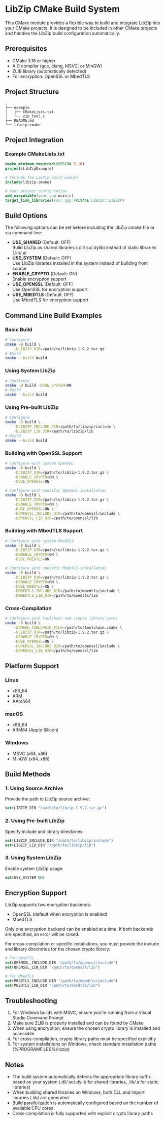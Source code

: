 # LibZip CMake Build System
This CMake module provides a flexible way to build and integrate LibZip into your CMake projects. It is designed to be included in other CMake projects and handles the LibZip build configuration automatically.

## Prerequisites
- CMake 3.18 or higher
- A C compiler (gcc, clang, MSVC, or MinGW)
- ZLIB library (automatically detected)
- For encryption: OpenSSL or MbedTLS

## Project Structure
```
.
├── example
│   ├── CMakeLists.txt
│   └── zip_tool.c
├── README.md
└── libzip.cmake
```

## Project Integration
### Example CMakeLists.txt
```cmake
cmake_minimum_required(VERSION 3.18)
project(LibZipExample)

# Include the LibZip build module
include(libzip.cmake)

# Your project configuration
add_executable(your_app main.c)
target_link_libraries(your_app PRIVATE LIBZIP::LIBZIP)
```

## Build Options
The following options can be set before including the LibZip cmake file or via command line:

- **USE_SHARED** (Default: OFF)  
  Build LibZip as shared libraries (.dll/.so/.dylib) instead of static libraries (.lib/.a)
- **USE_SYSTEM** (Default: OFF)  
  Use LibZip libraries installed in the system instead of building from source
- **ENABLE_CRYPTO** (Default: ON)  
  Enable encryption support
- **USE_OPENSSL** (Default: OFF)  
  Use OpenSSL for encryption support
- **USE_MBEDTLS** (Default: OFF)  
  Use MbedTLS for encryption support

## Command Line Build Examples
### Basic Build
```bash
# Configure
cmake -B build \
    -DLIBZIP_DIR=/path/to/libzip-1.9.2.tar.gz
# Build
cmake --build build
```

### Using System LibZip
```bash
# Configure
cmake -B build -DUSE_SYSTEM=ON
# Build
cmake --build build
```

### Using Pre-built LibZip
```bash
# Configure
cmake -B build \
    -DLIBZIP_INCLUDE_DIR=/path/to/libzip/include \
    -DLIBZIP_LIB_DIR=/path/to/libzip/lib
# Build
cmake --build build
```

### Building with OpenSSL Support
```bash
# Configure with system OpenSSL
cmake -B build \
    -DLIBZIP_DIR=/path/to/libzip-1.9.2.tar.gz \
    -DENABLE_CRYPTO=ON \
    -DUSE_OPENSSL=ON

# Configure with specific OpenSSL installation
cmake -B build \
    -DLIBZIP_DIR=/path/to/libzip-1.9.2.tar.gz \
    -DENABLE_CRYPTO=ON \
    -DUSE_OPENSSL=ON \
    -DOPENSSL_INCLUDE_DIR=/path/to/openssl/include \
    -DOPENSSL_LIB_DIR=/path/to/openssl/lib
```

### Building with MbedTLS Support
```bash
# Configure with system MbedTLS
cmake -B build \
    -DLIBZIP_DIR=/path/to/libzip-1.9.2.tar.gz \
    -DENABLE_CRYPTO=ON \
    -DUSE_MBEDTLS=ON

# Configure with specific MbedTLS installation
cmake -B build \
    -DLIBZIP_DIR=/path/to/libzip-1.9.2.tar.gz \
    -DENABLE_CRYPTO=ON \
    -DUSE_MBEDTLS=ON \
    -DMBEDTLS_INCLUDE_DIR=/path/to/mbedtls/include \
    -DMBEDTLS_LIB_DIR=/path/to/mbedtls/lib
```

### Cross-Compilation
```bash
# Configure with toolchain and crypto library paths
cmake -B build \
    -DCMAKE_TOOLCHAIN_FILE=/path/to/toolchain.cmake \
    -DLIBZIP_DIR=/path/to/libzip-1.9.2.tar.gz \
    -DENABLE_CRYPTO=ON \
    -DUSE_OPENSSL=ON \
    -DOPENSSL_INCLUDE_DIR=/path/to/openssl/include \
    -DOPENSSL_LIB_DIR=/path/to/openssl/lib
```

## Platform Support
### Linux
- x86_64
- ARM
- AArch64

### macOS
- x86_64
- ARM64 (Apple Silicon)

### Windows
- MSVC (x64, x86)
- MinGW (x64, x86)

## Build Methods
### 1. Using Source Archive
Provide the path to LibZip source archive:
```cmake
set(LIBZIP_DIR "/path/to/libzip-1.9.2.tar.gz")
```

### 2. Using Pre-built LibZip
Specify include and library directories:
```cmake
set(LIBZIP_INCLUDE_DIR "/path/to/libzip/include")
set(LIBZIP_LIB_DIR "/path/to/libzip/lib")
```

### 3. Using System LibZip
Enable system LibZip usage:
```cmake
set(USE_SYSTEM ON)
```

## Encryption Support
LibZip supports two encryption backends:
- OpenSSL (default when encryption is enabled)
- MbedTLS

Only one encryption backend can be enabled at a time. If both backends are specified, an error will be raised.

For cross-compilation or specific installations, you must provide the include and library directories for the chosen crypto library:
```cmake
# For OpenSSL
set(OPENSSL_INCLUDE_DIR "/path/to/openssl/include")
set(OPENSSL_LIB_DIR "/path/to/openssl/lib")

# For MbedTLS
set(MBEDTLS_INCLUDE_DIR "/path/to/mbedtls/include")
set(MBEDTLS_LIB_DIR "/path/to/mbedtls/lib")
```

## Troubleshooting
1. For Windows builds with MSVC, ensure you're running from a Visual Studio Command Prompt
2. Make sure ZLIB is properly installed and can be found by CMake
3. When using encryption, ensure the chosen crypto library is installed and accessible
4. For cross-compilation, crypto library paths must be specified explicitly
5. For system installations on Windows, check standard installation paths (%PROGRAMFILES%/libzip)

## Notes
- The build system automatically detects the appropriate library suffix based on your system (.dll/.so/.dylib for shared libraries, .lib/.a for static libraries)
- When building shared libraries on Windows, both DLL and import libraries (.lib) are generated
- Build parallelization is automatically configured based on the number of available CPU cores
- Cross-compilation is fully supported with explicit crypto library paths
